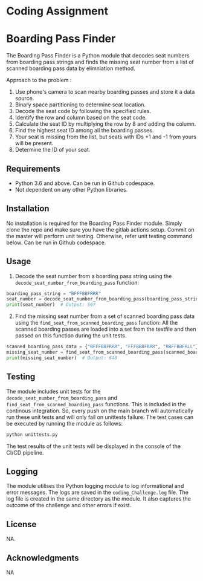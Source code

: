 # Coding Assignment

# Boarding Pass Finder

The Boarding Pass Finder is a Python module that decodes seat numbers from boarding pass strings and finds the missing seat number from a list of scanned boarding pass data by elimniation method.

Approach to the problem :
1. Use phone's camera to scan nearby boarding passes and store it a data source.
2. Binary space partitioning to determine seat location.
3. Decode the seat code by following the specified rules.
4. Identify the row and column based on the seat code.
5. Calculate the seat ID by multiplying the row by 8 and adding the column.
6. Find the highest seat ID among all the boarding passes.
7. Your seat is missing from the list, but seats with IDs +1 and -1 from yours will be present.
8. Determine the ID of your seat.


## Requirements

- Python 3.6 and above. Can be run in Github codespace.
- Not dependent on any other Python libraries.

## Installation

No installation is required for the Boarding Pass Finder module. Simply clone the repo and make sure you have the gitlab actions setup. Commit on the master will perform unit testing. Otherwise, refer unit testing command below. Can be run in Github codespace.

## Usage


1. Decode the seat number from a boarding pass string using the `decode_seat_number_from_boarding_pass` function:

```python
boarding_pass_string = "BFFFBBFRRR"
seat_number = decode_seat_number_from_boarding_pass(boarding_pass_string)
print(seat_number)  # Output: 567
```

2. Find the missing seat number from a set of scanned boarding pass data using the `find_seat_from_scanned_boarding_pass` function:
   All the scanned boarding passes are loaded into a set from the textfile and then passed on this function during the unit tests.

```python
scanned_boarding_pass_data = {"BFFFBBFRRR", "FFFBBBFRRR", "BBFFBBFRLL"}
missing_seat_number = find_seat_from_scanned_boarding_pass(scanned_boarding_pass_data)
print(missing_seat_number)  # Output: 640
```

## Testing

The module includes unit tests for the `decode_seat_number_from_boarding_pass` and `find_seat_from_scanned_boarding_pass` functions. This is included in the continous integration. So, every push on the main branch will automatically run these unit tests and will only fail on unittests failure.
The test cases can be executed by running the module as follows:

```bash
python unittests.py
```

The test results of the unit tests will be displayed in the console of the CI/CD pipeline.

## Logging

The module utilises the Python logging module to log informational and error messages. The logs are saved in the `coding_Challenge.log` file. The log file is created in the same directory as the module. It also captures the outcome of the challenge and other errors if exist.

## License

NA.

## Acknowledgments
NA
